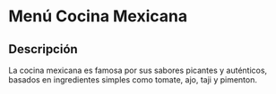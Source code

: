 # Menú Cocina Mexicana

## Descripción
La cocina mexicana es famosa por sus sabores picantes y auténticos, basados en ingredientes simples como tomate, ajo, taji y pimenton.